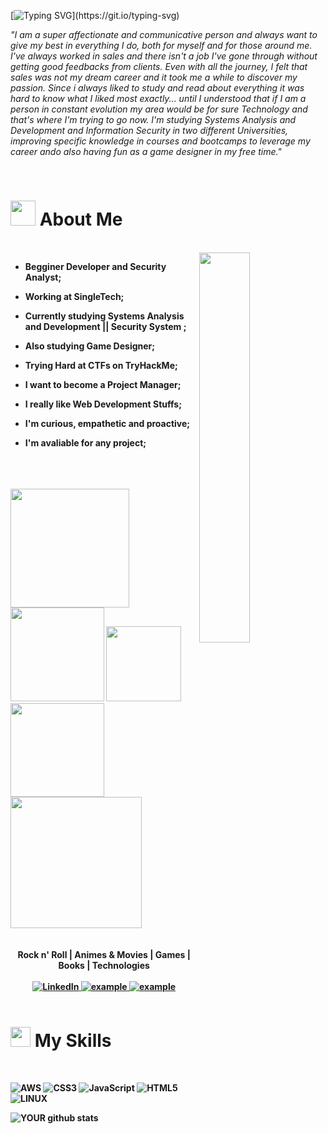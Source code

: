 [![Typing SVG](https://readme-typing-svg.herokuapp.com?color=FF3670&size=35&center=true&vCenter=true&width=1000&lines=Welcome+to+my+GitHub+profile!;My+name+is+Nayara+Arruda;You+also+can+call+me+NiihaL!)](https://git.io/typing-svg)
 
 <p> <i>"I am a super affectionate and communicative person and always want to give my best in everything I do, both for myself and for those around me. I've always worked in sales and there isn't a job I've gone through without getting good feedbacks from clients. Even with all the journey, I felt that sales was not my dream career and it took me a while to discover my passion. Since i always liked to study and read about everything it was hard to know what I liked most exactly... until I understood that if I am a person in constant evolution my area would be for sure Technology and that's where I'm trying to go now. I'm studying Systems Analysis and Development and Information Security in two different Universities, improving specific knowledge in courses and bootcamps to leverage my career ando also having fun as a game designer in my free time."</i></p>
<br>

# <picture><img src = "https://user-images.githubusercontent.com/64439609/213525571-a0b12213-7e89-48df-a45f-153c78f3cf5e.png" width =40px></picture> <b>About Me<b/>
<br>
<img src="https://i.pinimg.com/originals/6b/5d/32/6b5d32a496de73e0dc68036ca066857e.gif" width="40%" align="right" />

- Begginer Developer and Security Analyst;

- Working at SingleTech;

- Currently studying Systems Analysis and Development || Security System ;

- Also studying Game Designer;
  
- Trying Hard at CTFs on TryHackMe;

- I want to become a Project Manager;

- I really like Web Development Stuffs;

- I'm curious, empathetic and proactive;
  
- I'm avaliable for any project;

<br>
<br>
<br>


<img src="https://media.tenor.com/aOz-HUocH6IAAAAj/one-piece-pixel.gif" width ="190">
<img src="https://media.tenor.com/dWAyzSg88MAAAAAj/one-piece-pixel.gif" width ="150">
<img src="https://media.tenor.com/RcfwvyomzVIAAAAj/one-piece-z-studios.gif" width ="120">
<img src="https://media.tenor.com/bwZru0-WXCQAAAAi/one-piece-z-studios.gif" width ="150">
<img src="https://media.tenor.com/Ji96cpd-9CgAAAAM/one-piece-pixel.gif" width ="210">
<br>
<br>
<div align="center">
 <br>
<b>Rock n' Roll | Animes & Movies | Games | Books | Technologies</b>
 <br>
 <br>
 <a href="https://www.linkedin.com/in/nihal182/" target="_blank">
    <img alt="LinkedIn" src="https://img.shields.io/badge/LinkedIn-0077B5?style=for-the-badge&logo=linkedin&logoColor=white">
</a>
<a href="mailto:nayeeteen182@gmail.com?subject=Feedback%20From%20Github&body=Hello," target="_blank">
    <img src="https://img.shields.io/badge/Gmail-D14836?style=for-the-badge&logo=gmail&logoColor=white" alt="example"/>
</a>
<a  href="https://tryhackme.com/p/NiihaL" target="_blank">
    <img src="https://img.shields.io/badge/Try_HackMe-000000?style=for-the-badge&logo=Microsoft-edge&logoColor=white" alt="example"/>
</a>
</div>
<br>

# <picture><img src = "https://media2.giphy.com/media/QssGEmpkyEOhBCb7e1/giphy.gif?cid=ecf05e47a0n3gi1bfqntqmob8g9aid1oyj2wr3ds3mg700bl&rid=giphy.gif" width = 32px></picture> <b> My Skills<b/>
<br>

![AWS](https://img.shields.io/badge/AWS-%23FF9900.svg?style=for-the-badge&logo=amazon-aws&logoColor=white) ![CSS3](https://img.shields.io/badge/css3-%231572B6.svg?style=for-the-badge&logo=css3&logoColor=white) ![JavaScript](https://img.shields.io/badge/javascript-%23323330.svg?style=for-the-badge&logo=javascript&logoColor=%23F7DF1E) ![HTML5](https://img.shields.io/badge/html5-%23E34F26.svg?style=for-the-badge&logo=html5&logoColor=white) ![LINUX](https://img.shields.io/badge/Linux-FCC624?style=for-the-badge&logo=linux&logoColor=black)
<br>

![YOUR github stats](https://github-readme-stats.vercel.app/api?username=Nihal182)
  
  

  

